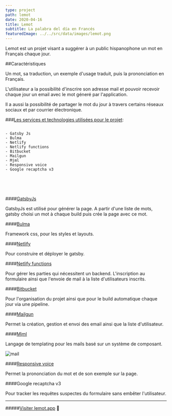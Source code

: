 ```yaml
---
type: project
path: lemot
date: 2020-04-16
title: Lemot
subtitle: La palabra del día en Francés
featuredImage: ../../src/data/images/lemot.png
---
```


Lemot est un projet visant a suggérer à un public hispanophone un mot en Français chaque jour.

##Caractéristiques

Un mot, sa traduction, un exemple d'usage traduit, puis la prononciation en Français.

L'utilisateur a la possibilité d'inscrire son adresse mail et pouvoir recevoir chaque jour un email avec le mot géneré par l'application.

Il a aussi la possibilité de partager le mot du jour à travers certains réseaux sociaux et par courrier électronique.

###<u>Les services et technologies utilisées pour le projet</u>:

```

- Gatsby Js
- Bulma
- Netlify
- Netlify functions
- Bitbucket
- Mailgun
- Mjml
- Responsive voice
- Google recaptcha v3


```

<br></br>

####[GatsbyJs](https://www.gatsbyjs.com/)

GatsbyJs est utilisé pour générer la page. A partir d'une liste de mots, gatsby choisi un mot à chaque build puis crée la page avec ce mot.

####[Bulma](https://bulma.io/)

Framework css, pour les styles et layouts.

####[Netlify](https://www.netlify.com/)

Pour construire et déployer le gatsby.

####[Netlify functions](https://www.netlify.com/products/functions/)

Pour gérer les parties qui nécessitent un backend.
L'inscription au formulaire ainsi que l'envoie de mail à la liste d'utilisateurs inscrits.

####[Bitbucket](https://bitbucket.org/)

Pour l'organisation du projet ainsi que pour le build automatique chaque jour via une pipeline.

####[Mailgun](https://www.mailgun.com/)

Permet la création, gestion et envoi des email ainsi que la liste d'utilisateur.

####[Mjml](https://mjml.io/)

Langage de templating pour les mails
basé sur un système de composant.

![mail](/uploads/mail.png)

####[Responsive voice](https://responsivevoice.org/)

Permet la prononciation du mot et de son exemple sur la page.

####Google recaptcha v3

Pour tracker les requêtes suspectes du formulaire sans embêter l'utilisateur.

---

#####[Visiter lemot.app](https://lemot.app/) 🔗
